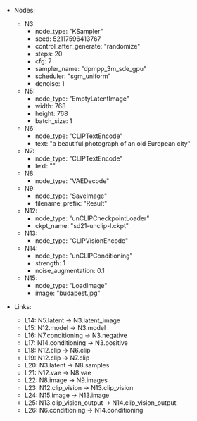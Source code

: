 - Nodes:
    - N3:
        - node_type: "KSampler"
        - seed: 52117596413767
        - control_after_generate: "randomize"
        - steps: 20
        - cfg: 7
        - sampler_name: "dpmpp_3m_sde_gpu"
        - scheduler: "sgm_uniform"
        - denoise: 1
    - N5:
        - node_type: "EmptyLatentImage"
        - width: 768
        - height: 768
        - batch_size: 1
    - N6:
        - node_type: "CLIPTextEncode"
        - text: "a beautiful photograph of an old European city"
    - N7:
        - node_type: "CLIPTextEncode"
        - text: ""
    - N8:
        - node_type: "VAEDecode"
    - N9:
        - node_type: "SaveImage"
        - filename_prefix: "Result"
    - N12:
        - node_type: "unCLIPCheckpointLoader"
        - ckpt_name: "sd21-unclip-l.ckpt"
    - N13:
        - node_type: "CLIPVisionEncode"
    - N14:
        - node_type: "unCLIPConditioning"
        - strength: 1
        - noise_augmentation: 0.1
    - N15:
        - node_type: "LoadImage"
        - image: "budapest.jpg"

- Links:
    - L14: N5.latent -> N3.latent_image
    - L15: N12.model -> N3.model
    - L16: N7.conditioning -> N3.negative
    - L17: N14.conditioning -> N3.positive
    - L18: N12.clip -> N6.clip
    - L19: N12.clip -> N7.clip
    - L20: N3.latent -> N8.samples
    - L21: N12.vae -> N8.vae
    - L22: N8.image -> N9.images
    - L23: N12.clip_vision -> N13.clip_vision
    - L24: N15.image -> N13.image
    - L25: N13.clip_vision_output -> N14.clip_vision_output
    - L26: N6.conditioning -> N14.conditioning
